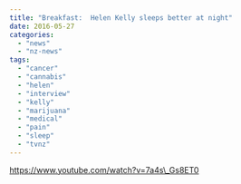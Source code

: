 ```yaml
---
title: "Breakfast:  Helen Kelly sleeps better at night"
date: 2016-05-27
categories: 
  - "news"
  - "nz-news"
tags: 
  - "cancer"
  - "cannabis"
  - "helen"
  - "interview"
  - "kelly"
  - "marijuana"
  - "medical"
  - "pain"
  - "sleep"
  - "tvnz"
---
```


https://www.youtube.com/watch?v=7a4s\_Gs8ET0
